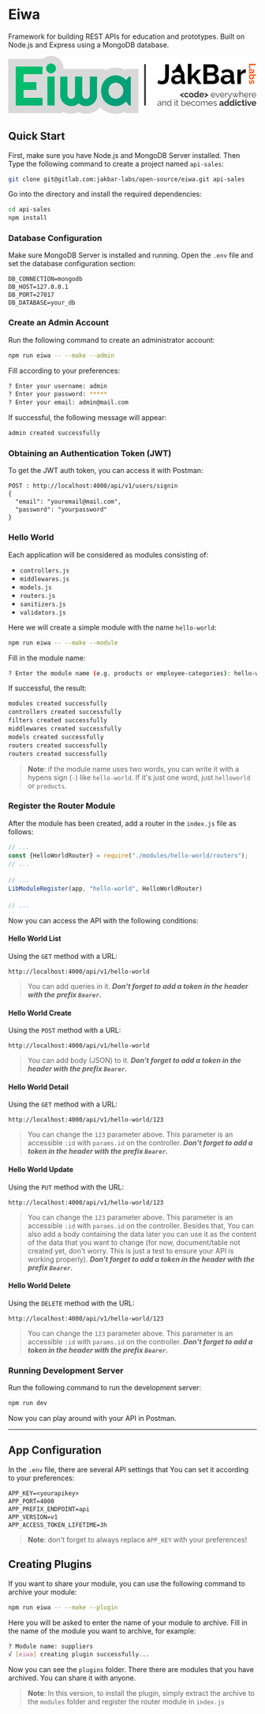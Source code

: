 # Eiwa
Framework for building REST APIs for education and prototypes.
Built on Node.js and Express using a MongoDB database.

![brand.svg](brand.svg)

## Quick Start

First, make sure you have Node.js and MongoDB Server installed. Then
Type the following command to create a project named `api-sales`:

```bash
git clone git@gitlab.com:jakbar-labs/open-source/eiwa.git api-sales
```

Go into the directory and install the required dependencies:

```bash
cd api-sales
npm install
```

### Database Configuration

Make sure MongoDB Server is installed and running.
Open the `.env` file and set the database configuration section:

```
DB_CONNECTION=mongodb
DB_HOST=127.0.0.1
DB_PORT=27017
DB_DATABASE=your_db
```

### Create an Admin Account

Run the following command to create an administrator account:

```bash
npm run eiwa -- --make --admin
```

Fill according to your preferences:

```bash
? Enter your username: admin
? Enter your password: *****
? Enter your email: admin@mail.com
```

If successful, the following message will appear:

```bash
admin created successfully
```

### Obtaining an Authentication Token (JWT)

To get the JWT auth token, you can access it with Postman:

```
POST : http://localhost:4000/api/v1/users/signin  
{
  "email": "youremail@mail.com",
  "password": "yourpassword"
}
```

### Hello World

Each application will be considered as modules consisting of:

- `controllers.js` 
- `middlewares.js`
- `models.js`
- `routers.js`
- `sanitizers.js`
- `validators.js`

Here we will create a simple module with the name `hello-world`:

```bash
npm run eiwa -- --make --module
```

Fill in the module name:

```bash
? Enter the module name (e.g. products or employee-categories): hello-world
```

If successful, the result:

```bash 
modules created successfully
controllers created successfully
filters created successfully
middlewares created successfully
models created successfully
routers created successfully
routers created successfully
```

> **Note**: if the module name uses two words, you can write it with a hypens sign (`-`)
> like `hello-world`. If it's just one word, just `helloworld` or `products`.

### Register the Router Module

After the module has been created, add a router in the `index.js` file as follows:

```js
// ...
const {HelloWorldRouter} = require("./modules/hello-world/routers");
// ...

// ...
LibModuleRegister(app, "hello-world", HelloWorldRouter)

// ...
```

Now you can access the API with the following conditions:

#### Hello World List

Using the `GET` method with a URL:

```
http://localhost:4000/api/v1/hello-world
```

> You can add queries in it.
> **_Don't forget to add a token in the header with the prefix `Bearer`._**

#### Hello World Create

Using the `POST` method with a URL:

```
http://localhost:4000/api/v1/hello-world
```

> You can add body (JSON) to it. 
> **_Don't forget to add a token in the header with the prefix `Bearer`._**

#### Hello World Detail

Using the `GET` method with a URL:

```
http://localhost:4000/api/v1/hello-world/123
```

> You can change the `123` parameter above.
> This parameter is an accessible `:id`
> with `params.id` on the controller.
> **_Don't forget to add a token in the header with the prefix `Bearer`._**
#### Hello World Update

Using the `PUT` method with the URL:

```
http://localhost:4000/api/v1/hello-world/123
```

> You can change the `123` parameter above.
> This parameter is an accessible `:id`
> with `params.id` on the controller. Besides that,
> You can also add a body containing the data
> later you can use it as the content of the data
> that you want to change (for now, document/table
> not created yet, don't worry. This is just a test
> to ensure your API is working properly). 
> **_Don't forget to add a token in the header with the prefix `Bearer`._**

#### Hello World Delete

Using the `DELETE` method with the URL:

```
http://localhost:4000/api/v1/hello-world/123
```

> You can change the `123` parameter above.
> This parameter is an accessible `:id`
> with `params.id` on the controller.
> **_Don't forget to add a token in the header with the prefix `Bearer`._**

### Running Development Server

Run the following command to run the development server:

```bash
npm run dev
```

Now you can play around with your API in Postman.

----

## App Configuration

In the `.env` file, there are several API settings that
You can set it according to your preferences:

```
APP_KEY=<yourapikey>
APP_PORT=4000
APP_PREFIX_ENDPOINT=api
APP_VERSION=v1
APP_ACCESS_TOKEN_LIFETIME=3h
```

> **Note**: don't forget to always replace `APP_KEY` with
> your preferences!

## Creating Plugins

If you want to share your module, you can use the following command to archive your module:

```bash
npm run eiwa -- --make --plugin
```

Here you will be asked to enter the name of your module to archive. 
Fill in the name of the module you want to archive, for example:

```bash
? Module name: suppliers
√ [eiwa] creating plugin successfully...
```

Now you can see the `plugins` folder. 
There there are modules that you have archived. 
You can share it with anyone.

> **Note**: In this version, to install the plugin, simply extract the archive to the `modules` folder 
> and register the router module in `index.js`